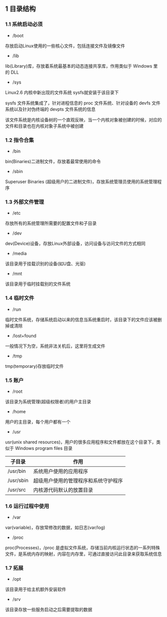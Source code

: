 <!--
 * @Description: 
 * @Version: 1.0
 * @Author: DaLao
 * @Email: dalao_li@163.com
 * @Date: 2021-10-16 20:44:32
 * @LastEditors: DaLao
 * @LastEditTime: 2022-04-29 23:34:16
-->

## 1 目录结构



### 1.1 系统启动必须


- /boot

存放启动Linux使用的一些核心文件，包括连接文件及镜像文件


- /lib

lib(Library)库，存放着系统最基本的动态连接共享库，作用类似于 Windows 里的 DLL


- /sys

Linux2.6 内核中新出现的文件系统 sysfs就安装于该目录下

sysfs 文件系统集成了，针对进程信息的 proc 文件系统、针对设备的 devfs 文件系统以及针对伪终端的 devpts 文件系统的信息

该文件系统是内核设备树的一个直观反映，当一个内核对象被创建的时候，对应的文件和目录也在内核对象子系统中被创建



### 1.2 指令合集


- /bin

bin(Binaries)二进制文件，存放着最常使用的命令


- /sbin

Superuser Binaries (超级用户的二进制文件)，存放系统管理员使用的系统管理程序



### 1.3 外部文件管理


- /etc

存放所有的系统管理所需要的配置文件和子目录


- /dev

dev(Device)设备，存放Linux外部设备，访问设备与访问文件的方式相同


- /media

该目录用于挂载识别的设备(如U盘、光驱)


- /mnt

该目录用于临时挂载别的文件系统



### 1.4 临时文件


- /run

临时文件系统，存储系统启动以来的信息当系统重启时，该目录下的文件应该被删掉或清除


- /lost+found

一般情况下为空，系统非法关机后，这里将生成文件


- /tmp

tmp(temporary)存放临时文件



### 1.5 账户

- /root

该目录为系统管理(超级权限者)的用户主目录


- /home

用户的主目录，每个用户都有一个


- /usr

usr(unix shared resources)，用户的很多应用程序和文件都放在这个目录下，类似于 Windows program files 目录

| 子目录    | 作用                                 |
| --------- | ------------------------------------ |
| /usr/bin  | 系统用户使用的应用程序               |
| /usr/sbin | 超级用户使用的管理程序和系统守护程序 |
| /usr/src  | 内核源代码默认的放置目录             |



### 1.6 运行过程中使用

- /var

var(variable)，存放常修改的数据，如日志(var/log)


- /proc

proc(Processes)，/proc 是虚拟文件系统，存储当前内核运行状态的一系列特殊文件，是系统内存的映射，内容在内存里，可通过直接访问此目录来获取系统信息



### 1.7 拓展

- /opt

该目录用于给主机额外安装软件


- /srv

该目录存放一些服务启动之后需要提取的数据